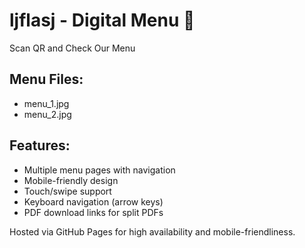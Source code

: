 # ljflasj - Digital Menu 📲

Scan QR and Check Our Menu

## Menu Files:
- menu_1.jpg
- menu_2.jpg

## Features:
- Multiple menu pages with navigation
- Mobile-friendly design
- Touch/swipe support
- Keyboard navigation (arrow keys)
- PDF download links for split PDFs

Hosted via GitHub Pages for high availability and mobile-friendliness.
